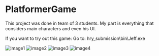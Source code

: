 # PlatformerGame
This project was done in team of 3 students. My part is everything that considers main characters and even his UI.

If you want to try out this game: Go to: hry_submission\bin\Jeff.exe

![image1](https://github.com/jordyner/PlatformerGame/blob/main/platformerImages/image1.PNG?raw=true)
![image2](https://github.com/jordyner/PlatformerGame/blob/main/platformerImages/image2.PNG?raw=true)
![image3](https://github.com/jordyner/PlatformerGame/blob/main/platformerImages/image3.PNG?raw=true)
![image4](https://github.com/jordyner/PlatformerGame/blob/main/platformerImages/image4.PNG?raw=true)


